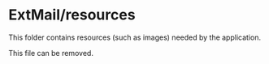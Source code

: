 # ExtMail/resources

This folder contains resources (such as images) needed by the application. 

This file can be removed.
